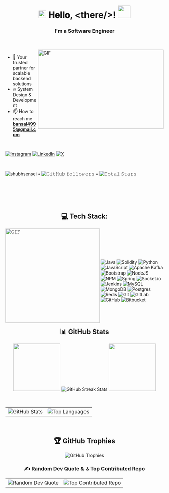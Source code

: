 <h1 align="center">
  <img src="GIF/Earth.gif" width="24px">
  𝐇𝐞𝐥𝐥𝐨, &lt;there/&gt;!
  <img src="GIF/Hi.gif" width="40px" />
</h1>
<h3 align="center">I'm a Software Engineer</h3>

<br/>
<br/>

<img align="right" height="250" width="400" alt="GIF" src="GIF/code.gif">

- 🤖 Your trusted partner for scalable backend solutions
- 🔥 System Design & Development
- 📫 How to reach me **bansal4995@gmail.com**

<br/>

[![Instagram](https://img.shields.io/badge/Instagram-%23E4405F.svg?logo=Instagram&logoColor=white)](https://instagram.com/shubhsensei)
[![LinkedIn](https://img.shields.io/badge/LinkedIn-%230077B5.svg?logo=linkedin&logoColor=white)](https://linkedin.com/in/shubhsensei)
[![X](https://img.shields.io/badge/X-black.svg?logo=X&logoColor=white)](https://x.com/shubhsensei) 

<br/>

<p align="left">  
  <img src="https://komarev.com/ghpvc/?username=shubhsensei&label=Profile%20views&color=0e75b6&style=flat" alt="shubhsensei" /> • 
  <img alt="𝙶𝚒𝚝𝙷𝚞𝚋 𝚏𝚘𝚕𝚕𝚘𝚠𝚎𝚛𝚜" src="https://img.shields.io/github/followers/shubhsensei?label=Followers&style=social"> •   
  <img src="https://img.shields.io/github/stars/shubhsensei?label=Stars" alt="𝚃𝚘𝚝𝚊𝚕 𝚂𝚝𝚊𝚛𝚜"> 
</p>


<br>
<br>
<br>

<br>

<div>
  <h2 align="center">
   💻 Tech Stack: 
  </h2>
  
  <img align="left" height="300" width="300" alt="𝙶𝙸𝙵" src="GIF/github.gif">
  <br>
  <br>
  <br>
  <br>
  <br>
  
  
  ![Java](https://img.shields.io/badge/java-%23ED8B00.svg?style=for-the-badge&logo=openjdk&logoColor=white) ![Solidity](https://img.shields.io/badge/Solidity-%23363636.svg?style=for-the-badge&logo=solidity&logoColor=white) ![Python](https://img.shields.io/badge/python-3670A0?style=for-the-badge&logo=python&logoColor=ffdd54) ![JavaScript](https://img.shields.io/badge/javascript-%23323330.svg?style=for-the-badge&logo=javascript&logoColor=%23F7DF1E) ![Apache Kafka](https://img.shields.io/badge/Apache%20Kafka-000?style=for-the-badge&logo=apachekafka) ![Bootstrap](https://img.shields.io/badge/bootstrap-%238511FA.svg?style=for-the-badge&logo=bootstrap&logoColor=white) ![NodeJS](https://img.shields.io/badge/node.js-6DA55F?style=for-the-badge&logo=node.js&logoColor=white) ![NPM](https://img.shields.io/badge/NPM-%23CB3837.svg?style=for-the-badge&logo=npm&logoColor=white) ![Spring](https://img.shields.io/badge/spring-%236DB33F.svg?style=for-the-badge&logo=spring&logoColor=white) ![Socket.io](https://img.shields.io/badge/Socket.io-black?style=for-the-badge&logo=socket.io&badgeColor=010101) ![Jenkins](https://img.shields.io/badge/jenkins-%232C5263.svg?style=for-the-badge&logo=jenkins&logoColor=white) ![MySQL](https://img.shields.io/badge/mysql-4479A1.svg?style=for-the-badge&logo=mysql&logoColor=white) ![MongoDB](https://img.shields.io/badge/MongoDB-%234ea94b.svg?style=for-the-badge&logo=mongodb&logoColor=white) ![Postgres](https://img.shields.io/badge/postgres-%23316192.svg?style=for-the-badge&logo=postgresql&logoColor=white) ![Redis](https://img.shields.io/badge/redis-%23DD0031.svg?style=for-the-badge&logo=redis&logoColor=white) ![Git](https://img.shields.io/badge/git-%23F05033.svg?style=for-the-badge&logo=git&logoColor=white) ![GitLab](https://img.shields.io/badge/gitlab-%23181717.svg?style=for-the-badge&logo=gitlab&logoColor=white) ![GitHub](https://img.shields.io/badge/github-%23121011.svg?style=for-the-badge&logo=github&logoColor=white) ![Bitbucket](https://img.shields.io/badge/bitbucket-%230047B3.svg?style=for-the-badge&logo=bitbucket&logoColor=white)
  </div>
</div>



<br>
<br>

<div align="center">
  <h2>📊 GitHub Stats</h2>
</div>

<div align="center">
  <img height="150" width="150" src="WEBP/left.webp">
  <img src="https://github-readme-streak-stats.herokuapp.com/?user=shubhsensei&theme=transparent&hide_border=true" alt="GitHub Streak Stats"/>
  <img height="150" width="150" src="WEBP/right.webp">
</div>

<br>
<br>

<div align="center">
  <table>
    <tr>
      <td align="center">
        <img src="https://github-readme-stats.vercel.app/api?username=shubhsensei&theme=transparent&hide_border=true&include_all_commits=true&count_private=true" alt="GitHub Stats"/>
      </td>
      <td align="center">
        <img src="https://github-readme-stats.vercel.app/api/top-langs/?username=shubhsensei&theme=transparent&hide_border=true&include_all_commits=true&count_private=true&layout=compact" alt="Top Languages"/>
      </td>
    </tr>
  </table>
</div>

<br>

<div align="center">
  <h2>🏆 GitHub Trophies</h2>
  <img src="https://github-profile-trophy.vercel.app/?username=shubhsensei&theme=transparent&no-frame=true&no-bg=true&margin-w=4" alt="GitHub Trophies"/>
</div>


<div align="center">
  
  ### ✍️ Random Dev Quote & 🔝 Top Contributed Repo
  
  <table style="border-collapse: collapse;">
    <tr>
      <td align="center" style="border: none;">
        <img src="https://quotes-github-readme.vercel.app/api?type=horizontal&theme=transparent" alt="Random Dev Quote"/>
      </td>
      <td align="center" style="border: none;">
        <img src="https://github-contributor-stats.vercel.app/api?username=shubhsensei&limit=5&theme=transparent&combine_all_yearly_contributions=true" alt="Top Contributed Repo"/>
      </td>
    </tr>
  </table>

</div>
